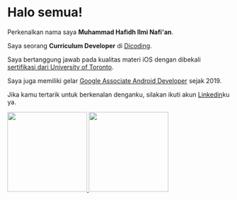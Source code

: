 # Halo semua! 

Perkenalkan nama saya **Muhammad Hafidh Ilmi Nafi'an**.  

Saya seorang **Curriculum Developer** di [Dicoding](https://www.dicoding.com/).  

Saya bertanggung jawab pada kualitas materi iOS dengan dibekali [sertifikasi dari University of Toronto](https://www.coursera.org/account/accomplishments/specialization/CLKJD8XBXJ3M).  

Saya juga memiliki gelar [Google Associate Android Developer](https://www.credential.net/h5deoi5h) sejak 2019.  

Jika kamu tertarik untuk berkenalan denganku, silakan ikuti akun [Linkedin](https://www.linkedin.com/in/muhammad-hafidh-nafian/)ku ya.  

<p align="left">
<a href="https://github.com/ouler541">
  <img height="180em" src="https://github-readme-stats-eight-theta.vercel.app/api?username=ouler541&show_icons=true&theme=algolia&include_all_commits=true&count_private=true"/>
  <img height="180em" src="https://github-readme-stats-eight-theta.vercel.app/api/top-langs/?username=ouler541&layout=compact&langs_count=8&theme=algolia"/>
</a>
</p>
